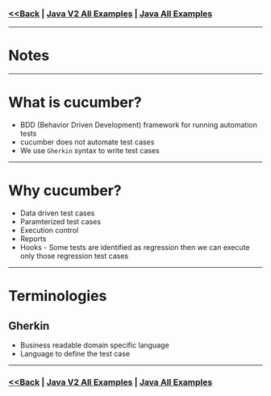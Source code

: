 ### [<<Back](../README.md) | [Java V2 All Examples](https://github.com/avinashbabudonthu/java/blob/master/java-v2/README.md) | [Java All Examples](https://github.com/avinashbabudonthu/java/blob/master/README.md)
------
# Notes
------
# What is cucumber?
* BDD (Behavior Driven Development) framework for running automation tests
* cucumber does not automate test cases
* We use `Gherkin` syntax to write test cases
------
# Why cucumber?
* Data driven test cases
* Paramterized test cases
* Execution control
* Reports
* Hooks - Some tests are identified as regression then we can execute only those regression test cases
------
# Terminologies
## Gherkin
* Business readable domain specific language
* Language to define the test case
------
### [<<Back](../README.md) | [Java V2 All Examples](https://github.com/avinashbabudonthu/java/blob/master/java-v2/README.md) | [Java All Examples](https://github.com/avinashbabudonthu/java/blob/master/README.md)